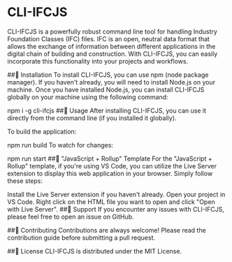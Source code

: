 <h1>CLI-IFCJS</h1>
CLI-IFCJS is a powerfully robust command line tool for handling Industry Foundation Classes (IFC) files. IFC is an open, neutral data format that allows the exchange of information between different applications in the digital chain of building and construction. With CLI-IFCJS, you can easily incorporate this functionality into your projects and workflows.

##🚀 Installation
To install CLI-IFCJS, you can use npm (node package manager). If you haven't already, you will need to install Node.js on your machine. Once you have installed Node.js, you can install CLI-IFCJS globally on your machine using the following command:

npm i -g cli-ifcjs
##📖 Usage
After installing CLI-IFCJS, you can use it directly from the command line (if you installed it globally).

To build the application:

npm run build
To watch for changes:

npm run start
##🎨 "JavaScript + Rollup" Template
For the "JavaScript + Rollup" template, if you're using VS Code, you can utilize the Live Server extension to display this web application in your browser. Simply follow these steps:

Install the Live Server extension if you haven't already.
Open your project in VS Code.
Right click on the HTML file you want to open and click "Open with Live Server".
##🤝 Support
If you encounter any issues with CLI-IFCJS, please feel free to open an issue on GitHub.

##🌟 Contributing
Contributions are always welcome! Please read the contribution guide before submitting a pull request.

##📄 License
CLI-IFCJS is distributed under the MIT License.
